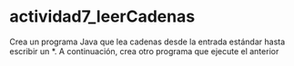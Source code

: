# actividad7_leerCadenas
Crea un programa Java que lea cadenas desde la entrada estándar hasta escribir un *. A continuación, crea otro programa que ejecute el anterior
